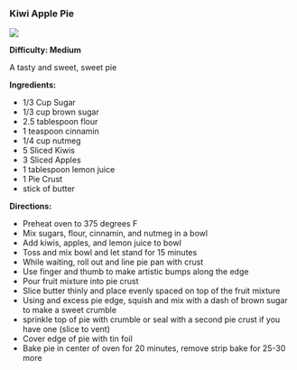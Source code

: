 ### Kiwi Apple Pie

<img src="/images/cooking/kiwi-apple-pie.jpg">

**Difficulty: Medium**

A tasty and sweet, sweet pie

**Ingredients:**

- 1/3 Cup Sugar
- 1/3 cup brown sugar
- 2.5 tablespoon flour
- 1 teaspoon cinnamin
- 1/4 cup nutmeg
- 5 Sliced Kiwis
- 3 Sliced Apples
- 1 tablespoon lemon juice
- 1 Pie Crust
- stick of butter
		
**Directions:**

- Preheat oven to 375 degrees F
- Mix sugars, flour, cinnamin, and nutmeg in a bowl
- Add kiwis, apples, and lemon juice to bowl
- Toss and mix bowl and let stand for 15 minutes
- While waiting, roll out and line pie pan with crust
- Use finger and thumb to make artistic bumps along the edge
- Pour fruit mixture into pie crust
- Slice butter thinly and place evenly spaced on top of the fruit mixture
- Using and excess pie edge, squish and mix with a dash of brown sugar to make a sweet crumble
- sprinkle top of pie with crumble or seal with a second pie crust if you have one (slice to vent)
- Cover edge of pie with tin foil
- Bake pie in center of oven for 20 minutes, remove strip bake for 25-30 more
